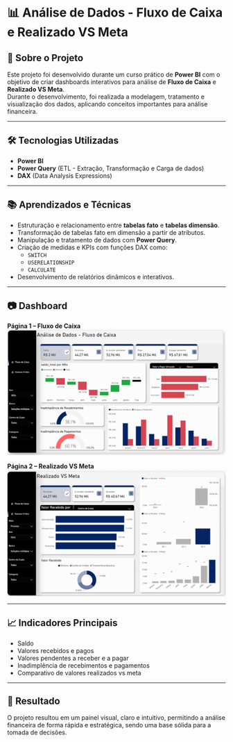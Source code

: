 # 📊 Análise de Dados - Fluxo de Caixa e Realizado VS Meta

## 📌 Sobre o Projeto
Este projeto foi desenvolvido durante um curso prático de **Power BI** com o objetivo de criar dashboards interativos para análise de **Fluxo de Caixa** e **Realizado VS Meta**.  
Durante o desenvolvimento, foi realizada a modelagem, tratamento e visualização dos dados, aplicando conceitos importantes para análise financeira.

---

## 🛠️ Tecnologias Utilizadas
- **Power BI**
- **Power Query** (ETL - Extração, Transformação e Carga de dados)
- **DAX** (Data Analysis Expressions)

---

## 📚 Aprendizados e Técnicas
- Estruturação e relacionamento entre **tabelas fato** e **tabelas dimensão**.
- Transformação de tabelas fato em dimensão a partir de atributos.
- Manipulação e tratamento de dados com **Power Query**.
- Criação de medidas e KPIs com funções DAX como:
  - `SWITCH`
  - `USERELATIONSHIP`
  - `CALCULATE`
- Desenvolvimento de relatórios dinâmicos e interativos.

---

## 📷 Dashboard
**Página 1 – Fluxo de Caixa**  
![Fluxo de Caixa](pagina1.png)  

**Página 2 – Realizado VS Meta**  
![Realizado VS Meta](pagina2.png)  

---

## 📈 Indicadores Principais
- Saldo
- Valores recebidos e pagos
- Valores pendentes a receber e a pagar
- Inadimplência de recebimentos e pagamentos
- Comparativo de valores realizados vs meta

---

## 🚀 Resultado
O projeto resultou em um painel visual, claro e intuitivo, permitindo a análise financeira de forma rápida e estratégica, sendo uma base sólida para a tomada de decisões.

